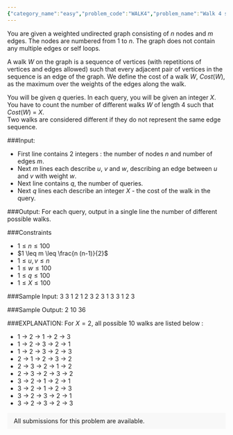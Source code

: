 ```yaml
---
{"category_name":"easy","problem_code":"WALK4","problem_name":"Walk 4 steps","problemComponents":{"constraints":"","constraintsState":false,"subtasks":"","subtasksState":false,"inputFormat":"","inputFormatState":false,"outputFormat":"","outputFormatState":false,"sampleTestCases":{}},"video_editorial_url":"","languages_supported":{"0":"CPP14","1":"C","2":"JAVA","3":"PYTH 3.6","4":"PYTH","5":"PYP3","6":"CS2","7":"ADA","8":"PYPY","9":"TEXT","10":"PAS fpc","11":"NODEJS","12":"RUBY","13":"PHP","14":"GO","15":"HASK","16":"TCL","17":"PERL","18":"SCALA","19":"LUA","20":"kotlin","21":"BASH","22":"JS","23":"LISP sbcl","24":"rust","25":"PAS gpc","26":"BF","27":"CLOJ","28":"R","29":"D","30":"CAML","31":"FORT","32":"ASM","33":"swift","34":"FS","35":"WSPC","36":"LISP clisp","37":"SQL","38":"SCM guile","39":"PERL6","40":"ERL","41":"CLPS","42":"ICK","43":"NICE","44":"PRLG","45":"ICON","46":"COB","47":"SCM chicken","48":"PIKE","49":"SCM qobi","50":"ST","51":"NEM"},"max_timelimit":2,"source_sizelimit":50000,"problem_author":"msi_cse_buet","problem_tester":null,"date_added":"17-12-2019","tags":{"0":"msi_cse_buet"},"problem_difficulty_level":"Easy","best_tag":"","editorial_url":"","time":{"view_start_date":1578249000,"submit_start_date":1578249000,"visible_start_date":1578249000,"end_date":1735669800},"is_direct_submittable":false,"problemDiscussURL":"https://discuss.codechef.com/search?q=WALK4","is_proctored":false,"visitedContests":{},"layout":"problem"}
---
```

You are given a weighted undirected graph consisting of $n$ nodes and $m$ edges. The nodes are numbered from $1$ to $n$. The graph does not contain any multiple edges or self loops.

A walk $W$ on the graph is a sequence of vertices (with repetitions of vertices and edges allowed) such that every adjacent pair of vertices in the sequence is an edge of the graph. We define the cost of a walk $W$, $Cost(W)$, as the maximum over the weights of the edges along the walk. 

You will be given $q$ queries. In each query, you will be given an integer $X$.   
You have to count the number of different walks $W$ of length $4$ such that $Cost(W)$ = $X$.    
Two walks are considered different if they do not represent the same edge sequence.

###Input:
- First line contains 2 integers : the number of nodes $n$ and number of edges $m$.
- Next $m$ lines each describe $u$, $v$ and $w$, describing an edge between $u$ and $v$ with weight $w$.
- Next line contains $q$, the number of queries.
- Next $q$ lines each describe an integer $X$ - the cost of the walk in the query.

###Output:
For each query, output in a single line the number of different possible walks.

###Constraints 
- $1 \leq n \leq 100$
- $1 \leq m \leq \frac{n (n-1)}{2}$
- $1 \leq u, v \leq n$
- $1 \leq w \leq 100$
- $1 \leq q \leq 100$
- $1 \leq X \leq 100$

###Sample Input:
	3 3
	1 2 1
	2 3 2
	3 1 3
	3
	1
	2
	3

###Sample Output:
	2
	10
	36

###EXPLANATION:
For $X = 2$, all possible $10$ walks are listed below :
- 1 -> 2 -> 1 -> 2 -> 3
- 1 -> 2 -> 3 -> 2 -> 1
- 1 -> 2 -> 3 -> 2 -> 3
- 2 -> 1 -> 2 -> 3 -> 2
- 2 -> 3 -> 2 -> 1 -> 2
- 2 -> 3 -> 2 -> 3 -> 2
- 3 -> 2 -> 1 -> 2 -> 1
- 3 -> 2 -> 1 -> 2 -> 3
- 3 -> 2 -> 3 -> 2 -> 1
- 3 -> 2 -> 3 -> 2 -> 3
<aside style='background: #f8f8f8;padding: 10px 15px;'><div>All submissions for this problem are available.</div></aside>